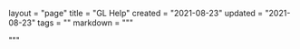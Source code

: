 layout = "page"
title = "GL Help"
created = "2021-08-23"
updated = "2021-08-23"
tags = ""
markdown = """
<canvas id="glcanvas" tabindex='1' style='width: 700px;height: 512px;overflow: hidden;background: black;z-index: 0;'></canvas>
<!-- Minified and statically hosted version of https://github.com/not-fl3/miniquad/blob/master/native/sapp-wasm/js/gl.js -->
<script src="https://not-fl3.github.io/miniquad-samples/gl.js"></script>
<script>load('/assets/2021/glhelp.wasm');</script> <!-- Your compiled wasm file -->
"""